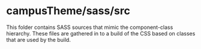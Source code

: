 # campusTheme/sass/src

This folder contains SASS sources that mimic the component-class hierarchy. These files
are gathered in to a build of the CSS based on classes that are used by the build.
